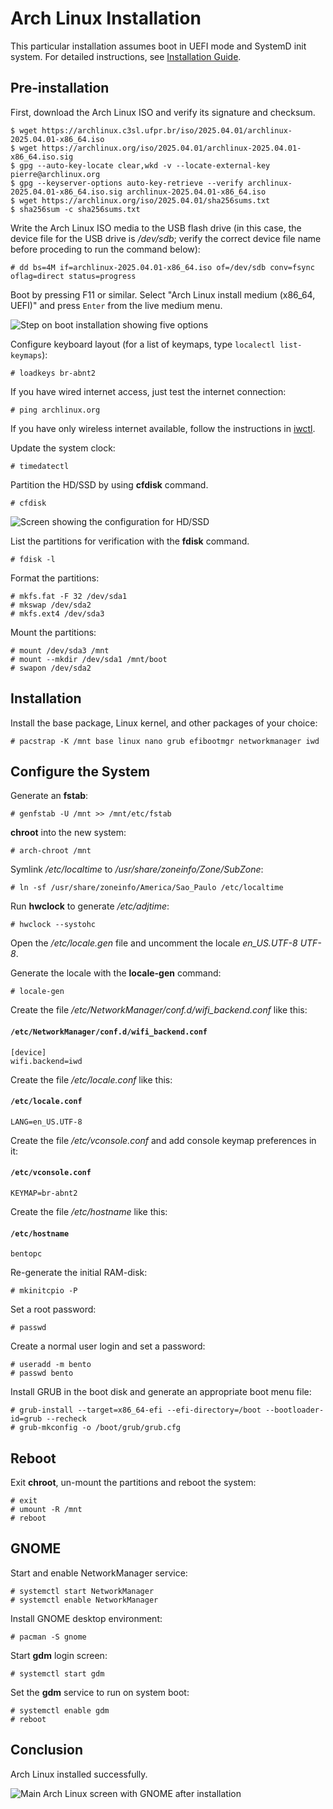 # Arch Linux Installation

This particular installation assumes boot in UEFI mode and SystemD init system.
For detailed instructions, see [Installation Guide](https://wiki.archlinux.org/title/Installation_guide).

## Pre-installation

First, download the Arch Linux ISO and verify its signature and checksum.

```
$ wget https://archlinux.c3sl.ufpr.br/iso/2025.04.01/archlinux-2025.04.01-x86_64.iso
$ wget https://archlinux.org/iso/2025.04.01/archlinux-2025.04.01-x86_64.iso.sig
$ gpg --auto-key-locate clear,wkd -v --locate-external-key pierre@archlinux.org
$ gpg --keyserver-options auto-key-retrieve --verify archlinux-2025.04.01-x86_64.iso.sig archlinux-2025.04.01-x86_64.iso
$ wget https://archlinux.org/iso/2025.04.01/sha256sums.txt
$ sha256sum -c sha256sums.txt
```

Write the Arch Linux ISO media to the USB flash drive (in this case, the device
file for the USB drive is */dev/sdb*; verify the correct device file name
before proceding to run the command below):

```
# dd bs=4M if=archlinux-2025.04.01-x86_64.iso of=/dev/sdb conv=fsync oflag=direct status=progress
```

Boot by pressing F11 or similar. Select "Arch Linux install medium (x86\_64,
UEFI)" and press `Enter` from the live medium menu.

![Step on boot installation showing five options](/assets/install_archlinux1.png)

Configure keyboard layout (for a list of keymaps, type `localectl list-keymaps`):

```
# loadkeys br-abnt2
```

If you have wired internet access, just test the internet connection:

```
# ping archlinux.org
```

If you have only wireless internet available, follow the instructions in
[iwctl](https://wiki.archlinux.org/title/Iwctl).

Update the system clock:

```
# timedatectl
```

Partition the HD/SSD by using **cfdisk** command.

```
# cfdisk
```

![Screen showing the configuration for HD/SSD](/assets/install_archlinux2.png)

List the partitions for verification with the **fdisk** command.

```
# fdisk -l
```

Format the partitions:

```
# mkfs.fat -F 32 /dev/sda1
# mkswap /dev/sda2
# mkfs.ext4 /dev/sda3
```

Mount the partitions:

```
# mount /dev/sda3 /mnt
# mount --mkdir /dev/sda1 /mnt/boot
# swapon /dev/sda2
```

## Installation

Install the base package, Linux kernel, and other packages of your choice:

```
# pacstrap -K /mnt base linux nano grub efibootmgr networkmanager iwd
```

## Configure the System

Generate an **fstab**:

```
# genfstab -U /mnt >> /mnt/etc/fstab
```

**chroot** into the new system:

```
# arch-chroot /mnt
```

Symlink */etc/localtime* to */usr/share/zoneinfo/Zone/SubZone*:

```
# ln -sf /usr/share/zoneinfo/America/Sao_Paulo /etc/localtime
```

Run **hwclock** to generate */etc/adjtime*:

```
# hwclock --systohc
```

Open the */etc/locale.gen* file and uncomment the locale *en_US.UTF-8 UTF-8*.

Generate the locale with the **locale-gen** command:

```
# locale-gen
```

Create the file */etc/NetworkManager/conf.d/wifi_backend.conf* like this:

#### **`/etc/NetworkManager/conf.d/wifi_backend.conf`**
```
[device]
wifi.backend=iwd
```

Create the file */etc/locale.conf* like this:

#### **`/etc/locale.conf`**
```
LANG=en_US.UTF-8
```

Create the file */etc/vconsole.conf* and add console keymap preferences in it:

#### **`/etc/vconsole.conf`**
```
KEYMAP=br-abnt2
```

Create the file */etc/hostname* like this:

#### **`/etc/hostname`**
```
bentopc
```

Re-generate the initial RAM-disk:

```
# mkinitcpio -P
```

Set a root password:

```
# passwd
```

Create a normal user login and set a password:

```
# useradd -m bento
# passwd bento
```

Install GRUB in the boot disk and generate an appropriate boot menu file:

```
# grub-install --target=x86_64-efi --efi-directory=/boot --bootloader-id=grub --recheck
# grub-mkconfig -o /boot/grub/grub.cfg
```

## Reboot

Exit **chroot**, un-mount the partitions and reboot the system:

```
# exit
# umount -R /mnt
# reboot
```

## GNOME

Start and enable NetworkManager service:

```
# systemctl start NetworkManager
# systemctl enable NetworkManager
```

Install GNOME desktop environment:

```
# pacman -S gnome
```

Start **gdm** login screen:

```
# systemctl start gdm
```

Set the **gdm** service to run on system boot:

```
# systemctl enable gdm
# reboot
```

## Conclusion

Arch Linux installed successfully.

![Main Arch Linux screen with GNOME after installation](/assets/install_archlinux3.png)
